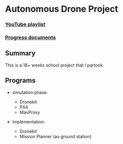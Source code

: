 # Autonomous Drone Project

### [YouTube playlist](https://www.youtube.com/playlist?list=PLZWsL_o1V1Nzv6PjuIoScH1YG-hIqkAKs)
### [Progress documents](https://docs.google.com/spreadsheets/d/1gNA6W1dxG2Ifqbio1nArw38zcDX_D9ySUJf5U3JFx9E/edit#gid=0)

## Summary 
This is a 18+ weeks school project that I partook. 

## Programs 
- simulation phase:
  - Dronekit
  - PX4
  - MavProxy
  
- Implementation:
  - Dronekit
  - Mission Planner (as ground station) 
